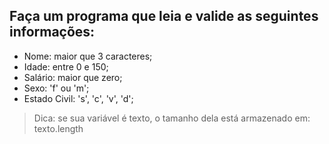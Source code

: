 ## Faça um programa que leia e valide as seguintes informações:

- Nome: maior que 3 caracteres;
- Idade: entre 0 e 150;
- Salário: maior que zero;
- Sexo: 'f' ou 'm';
- Estado Civil: 's', 'c', 'v', 'd';
> Dica: se sua variável é texto, o tamanho dela está armazenado em: texto.length